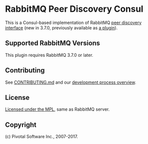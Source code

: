# RabbitMQ Peer Discovery Consul

This is a Consul-based implementation of RabbitMQ [peer discovery interface](https://github.com/rabbitmq/rabbitmq-common/blob/master/src/rabbit_peer_discovery_backend.erl)
(new in 3.7.0, previously available as [a plugin](https://github.com/rabbitmq/rabbitmq-autocluster)).


## Supported RabbitMQ Versions

This plugin requires RabbitMQ 3.7.0 or later.


## Contributing

See [CONTRIBUTING.md](./CONTRIBUTING.md) and our [development process overview](http://www.rabbitmq.com/github.html).


## License

[Licensed under the MPL](LICENSE-MPL-RabbitMQ), same as RabbitMQ server.


## Copyright

(c) Pivotal Software Inc., 2007-2017.
